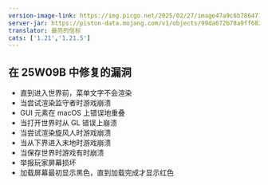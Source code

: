 ```yaml
---
version-image-link: https://img.picgo.net/2025/02/27/image47a9c6b786471b1c.png
server-jar: https://piston-data.mojang.com/v1/objects/99da672b78a9ff683da6961096e4a6fd6e8db1ca/server.jar
translator: 最亮的信标
cats: ['1.21','1.21.5']
---
```

## 在 25W09B 中修复的漏洞
* 直到进入世界前，菜单文字不会渲染
* 当尝试渲染监守者时游戏崩溃
* GUI 元素在 macOS 上错误地重叠
* 当打开世界时从 GL 错误上崩溃
* 当尝试渲染旋风人时游戏崩溃
* 当从下界进入末地时游戏崩溃
* 当保存世界时游戏有时崩溃
* 举报玩家屏幕损坏
* 加载屏幕最初显示黑色，直到加载完成才显示红色
